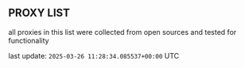 ## PROXY LIST

all proxies in this list were collected from open sources and tested for functionality

last update: `2025-03-26 11:28:34.085537+00:00` UTC